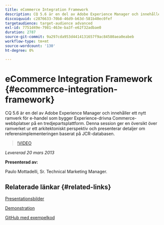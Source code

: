 ```yaml
---
title: eCommerce Integration Framework
description: CQ 5.6 är en del av Adobe Experience Manager och innehåller ett nytt Commerce Framework för att skapa Experience-drivna Commerce-webbplatser ovanpå en tredjepartsplattform. Denna session ger en översikt över ramverket ur ett arkitektoniskt perspektiv och presenterar några detaljer om referensimplementeringen, baserat på JCR-databasen.
discoiquuid: c2876633-70b8-46d9-b63d-581b40ec0fef
targetaudience: target-audience advanced
exl-id: 7751d49e-7981-463e-ba3f-e62f32adbae0
duration: 2787
source-git-commit: 9a297cda953d4414131657f9ac84580aea0eabeb
workflow-type: tm+mt
source-wordcount: '130'
ht-degree: 0%

---
```


# eCommerce Integration Framework {#ecommerce-integration-framework}

CQ 5.6 är en del av Adobe Experience Manager och innehåller ett nytt ramverk för e-handel som bygger Experience-drivna Commerce-webbplatser på en tredjepartsplattform. Denna session ger en översikt över ramverket ur ett arkitektoniskt perspektiv och presenterar detaljer om referensimplementeringen baserat på JCR-databasen.

>[!VIDEO](https://video.tv.adobe.com/v/19577/?quality=9)

*Levererad 20 mars 2013*

**Presenterad av:**

Paulo Mottadelli, Sr. Technical Marketing Manager.

## Relaterade länkar {#related-links}

[Presentationsbilder](https://www.slideshare.net/paolomoz/aem-cq-ecommerce-framework)

[Demonstration](https://vimeo.com/62251523)

[GitHub med exempelkod](https://github.com/paolomoz/cq-commerce-impl-sample)
